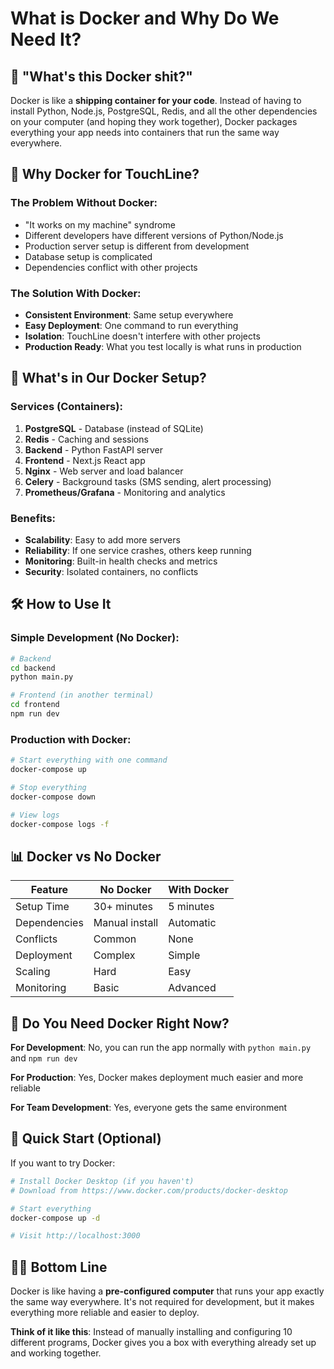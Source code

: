 # What is Docker and Why Do We Need It?

## 🤔 "What's this Docker shit?"

Docker is like a **shipping container for your code**. Instead of having to install Python, Node.js, PostgreSQL, Redis, and all the other dependencies on your computer (and hoping they work together), Docker packages everything your app needs into containers that run the same way everywhere.

## 🎯 **Why Docker for TouchLine?**

### **The Problem Without Docker:**
- "It works on my machine" syndrome
- Different developers have different versions of Python/Node.js
- Production server setup is different from development
- Database setup is complicated
- Dependencies conflict with other projects

### **The Solution With Docker:**
- **Consistent Environment**: Same setup everywhere
- **Easy Deployment**: One command to run everything
- **Isolation**: TouchLine doesn't interfere with other projects
- **Production Ready**: What you test locally is what runs in production

## 🚀 **What's in Our Docker Setup?**

### **Services (Containers):**
1. **PostgreSQL** - Database (instead of SQLite)
2. **Redis** - Caching and sessions
3. **Backend** - Python FastAPI server
4. **Frontend** - Next.js React app
5. **Nginx** - Web server and load balancer
6. **Celery** - Background tasks (SMS sending, alert processing)
7. **Prometheus/Grafana** - Monitoring and analytics

### **Benefits:**
- **Scalability**: Easy to add more servers
- **Reliability**: If one service crashes, others keep running
- **Monitoring**: Built-in health checks and metrics
- **Security**: Isolated containers, no conflicts

## 🛠️ **How to Use It**

### **Simple Development (No Docker):**
```bash
# Backend
cd backend
python main.py

# Frontend (in another terminal)
cd frontend
npm run dev
```

### **Production with Docker:**
```bash
# Start everything with one command
docker-compose up

# Stop everything
docker-compose down

# View logs
docker-compose logs -f
```

## 📊 **Docker vs No Docker**

| Feature | No Docker | With Docker |
|---------|-----------|-------------|
| Setup Time | 30+ minutes | 5 minutes |
| Dependencies | Manual install | Automatic |
| Conflicts | Common | None |
| Deployment | Complex | Simple |
| Scaling | Hard | Easy |
| Monitoring | Basic | Advanced |

## 🎯 **Do You Need Docker Right Now?**

**For Development**: No, you can run the app normally with `python main.py` and `npm run dev`

**For Production**: Yes, Docker makes deployment much easier and more reliable

**For Team Development**: Yes, everyone gets the same environment

## 🚀 **Quick Start (Optional)**

If you want to try Docker:

```bash
# Install Docker Desktop (if you haven't)
# Download from https://www.docker.com/products/docker-desktop

# Start everything
docker-compose up -d

# Visit http://localhost:3000
```

## 🤷‍♂️ **Bottom Line**

Docker is like having a **pre-configured computer** that runs your app exactly the same way everywhere. It's not required for development, but it makes everything more reliable and easier to deploy.

**Think of it like this**: Instead of manually installing and configuring 10 different programs, Docker gives you a box with everything already set up and working together. 